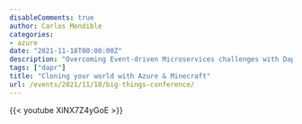 ```yaml
---
disableComments: true
author: Carlos Mendible
categories:
- azure
date: "2021-11-18T00:00:00Z"
description: "Overcoming Event-driven Microservices challenges with Dapr"
tags: ["dapr"]
title: "Cloning your world with Azure & Minecraft"
url: /events/2021/11/18/big-things-conference/
---
```


{{< youtube XiNX7Z4yGoE >}}
